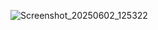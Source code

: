 ![Screenshot_20250602_125322](https://github.com/user-attachments/assets/3ddc84ad-937d-4490-9fc1-5361f3d02d42)

